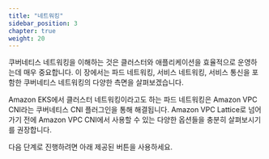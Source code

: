 ```yaml
---
title: "네트워킹"
sidebar_position: 3
chapter: true
weight: 20
---
```


쿠버네티스 네트워킹을 이해하는 것은 클러스터와 애플리케이션을 효율적으로 운영하는데 매우 중요합니다. 이 장에서는 파드 네트워킹, 서비스 네트워킹, 서비스 통신을 포함한 쿠버네티스 네트워킹의 다양한 측면을 살펴보겠습니다.

Amazon EKS에서 클러스터 네트워킹이라고도 하는 파드 네트워킹은 Amazon VPC CNI라는 쿠버네티스 CNI 플러그인을 통해 해결됩니다. Amazon VPC Lattice로 넘어가기 전에 Amazon VPC CNI에서 사용할 수 있는 다양한 옵션들을 충분히 살펴보시기를 권장합니다.

다음 단계로 진행하려면 아래 제공된 버튼을 사용하세요.